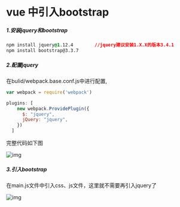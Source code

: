 # vue 中引入bootstrap

##### 1.安装jquery和bootstrap



```css
npm install jquery@1.12.4        //jquery建议安装1.X.X的版本3.4.1
npm install bootstrap@3.3.7
```

##### 2.配置jquery

在bulid/webpack.base.conf.js中进行配置,



```jsx
var webpack = require('webpack')

plugins: [
    new webpack.ProvidePlugin({
      $: "jquery",
      jQuery: "jquery",
    })
  ]
```





 完整代码如下图



![img](https:////upload-images.jianshu.io/upload_images/15410740-daf9556d56a85965.png?imageMogr2/auto-orient/strip|imageView2/2/w/676/format/webp)

##### 3.引入bootstrap

 在main.js文件中引入css、js文件，这里就不需要再引入jquery了

![img](https:////upload-images.jianshu.io/upload_images/15410740-f6411a362322f766.png?imageMogr2/auto-orient/strip|imageView2/2/w/424/format/webp)